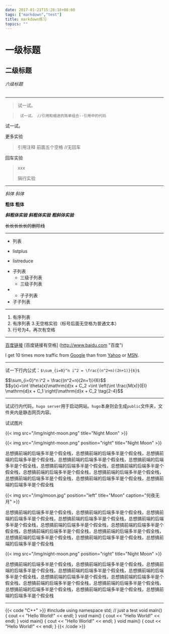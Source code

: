 ```yaml
---
date: 2017-01-21T15:28:18+08:00
tags: ["markdown","test"]
title: markdown练习
topics: ""
---
```


# 一级标题

## 二级标题

###### 六级标题

---

> 试一试。

>      试一试。 //引用和缩进的简单组合--引用中的代码
试一试。

更多实验

> 引用注释
>      前面五个空格 //无回车


回车实验

> xxx
>
> 隔行实验

---
*斜体*
_斜体_

**粗体**
__粗体__

_**斜粗体实验**_
__*斜粗体实验*__
***粗斜体实验***

~~长长长长长的删除线~~

---
* 列表
+ listplus
- listreduce
 + 子列表
     + 三级子列表
     + 三级子列表
+ + 子子列表
 + 子子列表

---
1. 有序列表
2. 有序列表
3.无空格实验（标号后面无空格为普通文本）
4. 行号为4，再次有空格

---
[百度链接](http://www.baidu.com "百度")
[百度链接有空格]   (http://www.baidu.com "百度")

I get 10 times more traffic from [Google][1] than from [Yahoo][2] or [MSN][3].

[1]: http://google.com/        "Google" 
[2]: http://search.yahoo.com/  "Yahoo Search" 
[3]: http://search.msn.com/    "MSN Search"

---

试一下行内公式：`$\sum_{i=0}^n i^2 = \frac{(n^2+n)(2n+1)}{6}$`

<div>$$\sum_{i=0}^n i^2 = \frac{(n^2+n)(2n+1)}{6}$$</div>

<div>$$y(x)=\int \theta(x)\mathrm{d}x + C_2 =\int \left(\int \frac{M(x)}{EI} \mathrm{d}x + C_1 \right)\mathrm{d}x + C_2 \tag{2-4}$$</div>

---

试试行内代码，`hugo server`用于启动网站。`hugo`本身则会生成`public`文件夹，文件夹内是静态网页内容。

试试图片

{{< img src="/img/night-moon.png" title="Night Moon" >}}

{{< img src="/img/night-moon.png" position="right" title="Night Moon" >}}

总想搞前端的后端多半是个假全栈，总想搞前端的后端多半是个假全栈，总想搞前端的后端多半是个假全栈，总想搞前端的后端多半是个假全栈，总想搞前端的后端多半是个假全栈，总想搞前端的后端多半是个假全栈，总想搞前端的后端多半是个假全栈，总想搞前端的后端多半是个假全栈，总想搞前端的后端多半是个假全栈，总想搞前端的后端多半是个假全栈，总想搞前端的后端多半是个假全栈，总想搞前端的后端多半是个假全栈

{{< img src="/img/moon.jpg" position="left" title="Moon" caption="何夜无月" >}}

总想搞前端的后端多半是个假全栈，总想搞前端的后端多半是个假全栈，总想搞前端的后端多半是个假全栈，总想搞前端的后端多半是个假全栈，总想搞前端的后端多半是个假全栈，总想搞前端的后端多半是个假全栈，总想搞前端的后端多半是个假全栈，总想搞前端的后端多半是个假全栈，总想搞前端的后端多半是个假全栈，总想搞前端的后端多半是个假全栈，总想搞前端的后端多半是个假全栈，总想搞前端的后端多半是个假全栈

{{< img src="/img/night-moon.png" position="right" title="Night Moon" >}}

总想搞前端的后端多半是个假全栈，总想搞前端的后端多半是个假全栈，总想搞前端的后端多半是个假全栈，总想搞前端的后端多半是个假全栈，总想搞前端的后端多半是个假全栈，总想搞前端的后端多半是个假全栈，总想搞前端的后端多半是个假全栈，总想搞前端的后端多半是个假全栈，总想搞前端的后端多半是个假全栈，总想搞前端的后端多半是个假全栈，总想搞前端的后端多半是个假全栈，总想搞前端的后端多半是个假全栈

---

{{< code "C++" >}}
#include <iostream>
using namespace std;
// just a test
void main()
{
    cout << "Hello World!" << endl;
}
void main()
{
    cout << "Hello World!" << endl;
}
void main()
{
    cout << "Hello World!" << endl;
}
void main()
{
    cout << "Hello World!" << endl;
}
{{< /code >}}